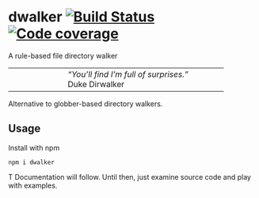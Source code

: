 # dwalker [![Build Status](https://travis-ci.org/valango/duke.svg?branch=master)](https://travis-ci.org/valango/duke) [![Code coverage](https://codecov.io/gh/valango/duke/branch/master/graph/badge.svg)](https://codecov.io/gh/valango/duke)
A rule-based file directory walker

| | | | | | | | | | | | |
| --- | --- | --- | --- | --- | --- | --- | --- | --- | --- | --- | --- |
| | | | | | | | _“You’ll find I’m full of surprises.”_ <br />Duke Dirwalker |

Alternative to globber-based directory walkers.

## Usage
Install with npm

```
npm i dwalker
```

T
Documentation will follow. Until then, just examine source code and play with examples.
